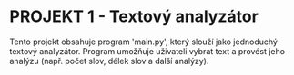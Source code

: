 # PROJEKT 1 - Textový analyzátor
Tento projekt obsahuje program 'main.py', který slouží jako jednoduchý textový analyzátor.
Program umožňuje uživateli vybrat text a provést jeho analýzu (např. počet slov, délek slov a další analýzy).
